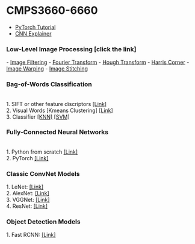 # CMPS3660-6660

  - <a href ='https://github.com/allan-tulane/CMPS3660-6660/blob/main/slides/Pytorch_Tutorial.pdf'> PyTorch Tutorial</a>
  - <a href = 'https://poloclub.github.io/cnn-explainer/'>CNN Explainer</a>

<h3>Low-Level Image Processing [click the link]</h3>
  - <a href ='https://github.com/allan-tulane/CMPS3660-6660/blob/main/Image_Filtering.ipynb'>Image Filtering</a>
  - <a href ='https://github.com/allan-tulane/CMPS3660-6660/blob/main/Fourier_Transform.ipynb'>Fourier Transform</a>
  - <a href ='https://github.com/allan-tulane/CMPS3660-6660/blob/main/Hough_Transform_Line_Circle.ipynb'>Hough Transform</a>
  - <a href ='https://github.com/allan-tulane/CMPS3660-6660/blob/main/Harris_Corner.ipynb'>Harris Corner</a>
  - <a href ='https://github.com/allan-tulane/CMPS3660-6660/blob/main/Image_Warping.ipynb'>Image Warping</a>
  - <a href ='https://github.com/allan-tulane/CMPS3660-6660/blob/main/Image_Stitching.ipynb'>Image Stitching</a>

<h3>Bag-of-Words Classification</h3><br>
1. SIFT or other feature discriptors  <a href ='https://github.com/allan-tulane/CMPS3660-6660/blob/main/SIFT_OpenCV.ipynb'>[Link]</a> <br>
2. Visual Words [Kmeans Clustering]  <a href ='https://github.com/allan-tulane/CMPS3660-6660/blob/main/kmeans_from_scratch.ipynb'>[Link]</a> <br>
3. Classifier  <a href ='https://github.com/allan-tulane/CMPS3660-6660/blob/main/knn_classifier.ipynb'>[KNN]</a>  <a href ='https://github.com/allan-tulane/CMPS3660-6660/blob/main/Support%20Vector%20Machine%20From%20Scratch.ipynb'>[SVM]</a> 

<h3>Fully-Connected Neural Networks</h3><br>
1. Python from scratch  <a href ='https://github.com/allan-tulane/CMPS3660-6660/blob/main/Neural_Networks_Classification.ipynb'>[Link]</a> <br>
2. PyTorch  <a href ='https://github.com/allan-tulane/CMPS3660-6660/blob/main/FCN_MNIST_Classification_PyTorch.ipynb'>[Link]</a> <br>

<h3>Classic ConvNet Models</h3>
1. LeNet: <a href ='https://github.com/allan-tulane/CMPS3660-6660/blob/main/ConvNet_Models/LeNet.ipynb'>[Link]</a> <br>
2. AlexNet: <a href ='https://github.com/allan-tulane/CMPS3660-6660/blob/main/ConvNet_Models/AlexNet.ipynb'>[Link]</a><br>
3. VGGNet: <a href ='https://github.com/allan-tulane/CMPS3660-6660/blob/main/ConvNet_Models/VGG.ipynb'>[Link]</a><br>
4. ResNet: <a href ='https://github.com/allan-tulane/CMPS3660-6660/blob/main/ConvNet_Models/ResNet.ipynb'>[Link]</a><br>

<h3>Object Detection Models</h3>
1. Fast RCNN: <a href ='https://github.com/allan-tulane/CMPS3660-6660/blob/main/fast_rcnn_demo.ipynb'>[Link]</a> <br>
